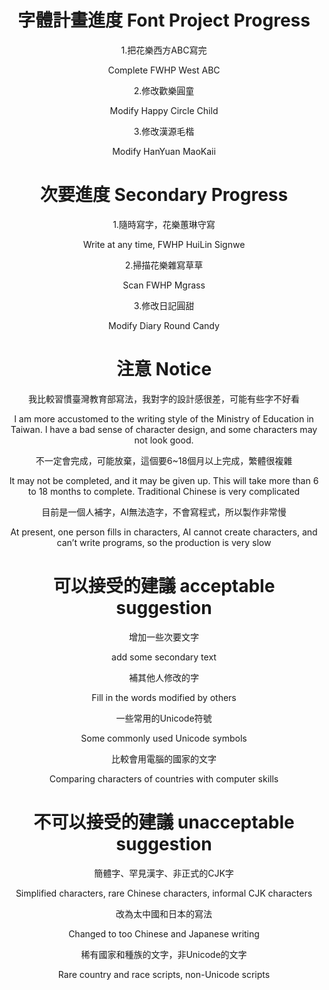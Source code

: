 <div align="center">

# 字體計畫進度 Font Project Progress

1.把花樂西方ABC寫完

Complete FWHP West ABC

2.修改歡樂圓童

Modify Happy Circle Child

3.修改漢源毛楷

Modify HanYuan MaoKaii

# 次要進度 Secondary Progress

1.隨時寫字，花樂蕙琳守寫

Write at any time, FWHP HuiLin Signwe

2.掃描花樂雜寫草草

Scan FWHP Mgrass

3.修改日記圓甜

Modify Diary Round Candy

# 注意 Notice

我比較習慣臺灣教育部寫法，我對字的設計感很差，可能有些字不好看

I am more accustomed to the writing style of the Ministry of Education in Taiwan. I have a bad sense of character design, and some characters may not look good.

不一定會完成，可能放棄，這個要6~18個月以上完成，繁體很複雜

It may not be completed, and it may be given up. This will take more than 6 to 18 months to complete. Traditional Chinese is very complicated

目前是一個人補字，AI無法造字，不會寫程式，所以製作非常慢

At present, one person fills in characters, AI cannot create characters, and can’t write programs, so the production is very slow
  
# 可以接受的建議 acceptable suggestion
增加一些次要文字
  
add some secondary text

補其他人修改的字

Fill in the words modified by others

一些常用的Unicode符號

Some commonly used Unicode symbols

比較會用電腦的國家的文字

Comparing characters of countries with computer skills

# 不可以接受的建議 unacceptable suggestion 
簡體字、罕見漢字、非正式的CJK字

Simplified characters, rare Chinese characters, informal CJK characters

改為太中國和日本的寫法

Changed to too Chinese and Japanese writing
  
稀有國家和種族的文字，非Unicode的文字

Rare country and race scripts, non-Unicode scripts
